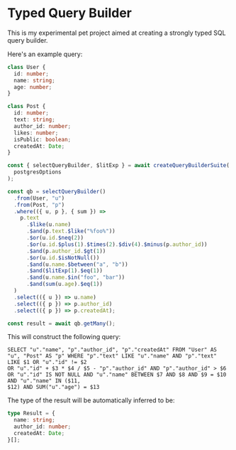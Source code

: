 # Typed Query Builder

This is my experimental pet project aimed at creating a strongly typed SQL query builder.

Here's an example query:

```typescript
class User {
  id: number;
  name: string;
  age: number;
}

class Post {
  id: number;
  text: string;
  author_id: number;
  likes: number;
  isPublic: boolean;
  createdAt: Date;
}

const { selectQueryBuilder, $litExp } = await createQueryBuilderSuite(
  postgresOptions
);

const qb = selectQueryBuilder()
  .from(User, "u")
  .from(Post, "p")
  .where(({ u, p }, { sum }) =>
    p.text
      .$like(u.name)
      .$and(p.text.$like("%foo%"))
      .$or(u.id.$neq(2))
      .$or(u.id.$plus(1).$times(2).$div(4).$minus(p.author_id))
      .$and(p.author_id.$gt(1))
      .$or(u.id.$isNotNull())
      .$and(u.name.$between("a", "b"))
      .$and($litExp(1).$eq(1))
      .$and(u.name.$in("foo", "bar"))
      .$and(sum(u.age).$eq(1))
  )
  .select(({ u }) => u.name)
  .select(({ p }) => p.author_id)
  .select(({ p }) => p.createdAt);

const result = await qb.getMany();
```

This will construct the following query:

```postgres-sql
SELECT "u"."name", "p"."author_id", "p"."createdAt" FROM "User" AS "u", "Post" AS "p" WHERE "p"."text" LIKE "u"."name" AND "p"."text" LIKE $1 OR "u"."id" != $2
OR "u"."id" + $3 * $4 / $5 - "p"."author_id" AND "p"."author_id" > $6 OR "u"."id" IS NOT NULL AND "u"."name" BETWEEN $7 AND $8 AND $9 = $10 AND "u"."name" IN ($11,
$12) AND SUM("u"."age") = $13
```

The type of the result will be automatically inferred to be:

```typescript
type Result = {
  name: string;
  author_id: number;
  createdAt: Date;
}[];
```

